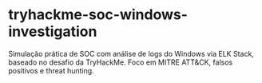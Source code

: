 # tryhackme-soc-windows-investigation
Simulação prática de SOC com análise de logs do Windows via ELK Stack, baseado no desafio da TryHackMe. Foco em MITRE ATT&amp;CK, falsos positivos e threat hunting.
